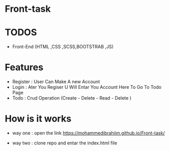 # Front-task

# TODOS 

- Front-End (HTML ,CSS ,SCSS,BOOTSTRAB ,JS)

# Features

- Register : User Can Make A new Account 
- Login : Ater You Regiser U Will Entar You Account Here To Go To Todo Page 
- Todo : Crud Operation (Create - Delete - Read - Delete )

# How is it works

- way one : open the link   https://mohammedibrahiim.github.io/Front-task/

- way two : clone repo and entar the index.html file 



